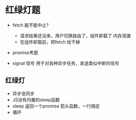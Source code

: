 # 红绿灯题

- fetch 能不能中止?
  - 请求结果还没来，用户切换路由了，组件卸载了 内存泄漏
  - 在组件卸载前，把fetch 给干掉

- promise考题

- signal
  信号
  用于对各种异步任务，发送类似中断的信号

## 红绿灯

- 异步变同步
- JS没有内置的sleep函数
- sleep 返回一个promise
  箭头函数，一行搞定
- 循环
